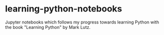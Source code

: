 # learning-python-notebooks
Jupyter notebooks which follows my progress towards learning Python with the book "Learning Python" by Mark Lutz.
